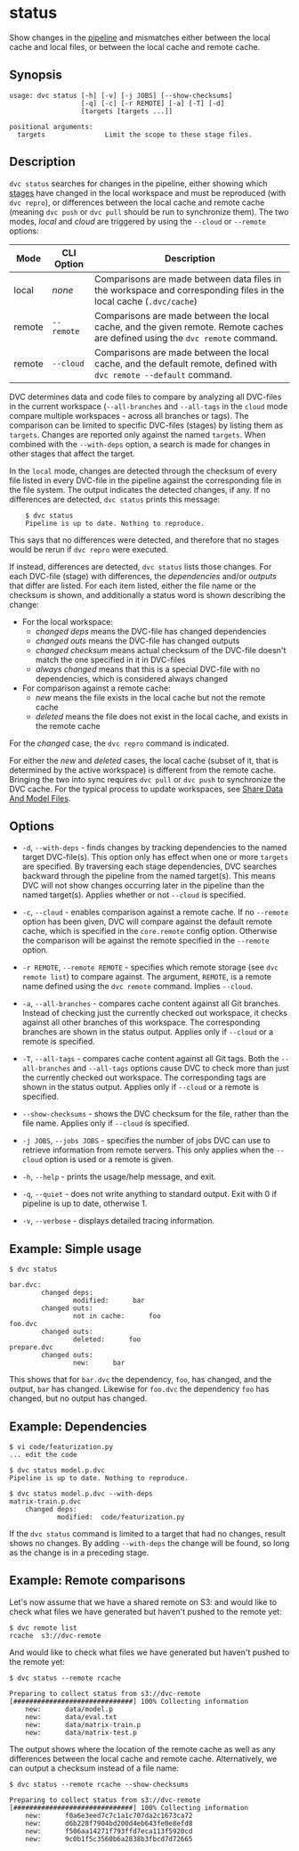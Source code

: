# status

Show changes in the [pipeline](https://dvc.org/doc/get-started/pipeline) and
mismatches either between the local cache and local files, or between the local
cache and remote cache.

## Synopsis

```usage
usage: dvc status [-h] [-v] [-j JOBS] [--show-checksums]
                  [-q] [-c] [-r REMOTE] [-a] [-T] [-d]
                  [targets [targets ...]]

positional arguments:
  targets               Limit the scope to these stage files.
```

## Description

`dvc status` searches for changes in the pipeline, either showing which
[stages](/doc/commands-reference/run) have changed in the local workspace and
must be reproduced (with `dvc repro`), or differences between the local cache
and remote cache (meaning `dvc push` or `dvc pull` should be run to synchronize
them). The two modes, _local_ and _cloud_ are triggered by using the `--cloud`
or `--remote` options:

| Mode   | CLI Option | Description                                                                                                                   |
| ------ | ---------- | ----------------------------------------------------------------------------------------------------------------------------- |
| local  | _none_     | Comparisons are made between data files in the workspace and corresponding files in the local cache (`.dvc/cache`)            |
| remote | `--remote` | Comparisons are made between the local cache, and the given remote. Remote caches are defined using the `dvc remote` command. |
| remote | `--cloud`  | Comparisons are made between the local cache, and the default remote, defined with `dvc remote --default` command.            |

DVC determines data and code files to compare by analyzing all DVC-files in the
current workspace (`--all-branches` and `--all-tags` in the `cloud` mode compare
multiple workspaces - across all branches or tags). The comparison can be
limited to specific DVC-files (stages) by listing them as `targets`. Changes are
reported only against the named `targets`. When combined with the `--with-deps`
option, a search is made for changes in other stages that affect the target.

In the `local` mode, changes are detected through the checksum of every file
listed in every DVC-file in the pipeline against the corresponding file in the
file system. The output indicates the detected changes, if any. If no
differences are detected, `dvc status` prints this message:

```dvc
    $ dvc status
    Pipeline is up to date. Nothing to reproduce.
```

This says that no differences were detected, and therefore that no stages would
be rerun if `dvc repro` were executed.

If instead, differences are detected, `dvc status` lists those changes. For each
DVC-file (stage) with differences, the _dependencies_ and/or _outputs_ that
differ are listed. For each item listed, either the file name or the checksum is
shown, and additionally a status word is shown describing the change:

- For the local workspace:
  - _changed deps_ means the DVC-file has changed dependencies
  - _changed outs_ means the DVC-file has changed outputs
  - _changed checksum_ means actual checksum of the DVC-file doesn't match the
    one specified in it in DVC-files
  - _always changed_ means that this is a special DVC-file with no dependencies,
    which is considered always changed
- For comparison against a remote cache:
  - _new_ means the file exists in the local cache but not the remote cache
  - _deleted_ means the file does not exist in the local cache, and exists in
    the remote cache

For the _changed_ case, the `dvc repro` command is indicated.

For either the _new_ and _deleted_ cases, the local cache (subset of it, that is
determined by the active workspace) is different from the remote cache. Bringing
the two into sync requires `dvc pull` or `dvc push` to synchronize the DVC
cache. For the typical process to update workspaces, see
[Share Data And Model Files](/doc/use-cases/share-data-and-model-files).

## Options

- `-d`, `--with-deps` - finds changes by tracking dependencies to the named
  target DVC-file(s). This option only has effect when one or more `targets` are
  specified. By traversing each stage dependencies, DVC searches backward
  through the pipeline from the named target(s). This means DVC will not show
  changes occurring later in the pipeline than the named target(s). Applies
  whether or not `--cloud` is specified.

- `-c`, `--cloud` - enables comparison against a remote cache. If no `--remote`
  option has been given, DVC will compare against the default remote cache,
  which is specified in the `core.remote` config option. Otherwise the
  comparison will be against the remote specified in the `--remote` option.

- `-r REMOTE`, `--remote REMOTE` - specifies which remote storage (see
  `dvc remote list`) to compare against. The argument, `REMOTE`, is a remote
  name defined using the `dvc remote` command. Implies `--cloud`.

- `-a`, `--all-branches` - compares cache content against all Git branches.
  Instead of checking just the currently checked out workspace, it checks
  against all other branches of this workspace. The corresponding branches are
  shown in the status output. Applies only if `--cloud` or a remote is
  specified.

- `-T`, `--all-tags` - compares cache content against all Git tags. Both the
  `--all-branches` and `--all-tags` options cause DVC to check more than just
  the currently checked out workspace. The corresponding tags are shown in the
  status output. Applies only if `--cloud` or a remote is specified.

- `--show-checksums` - shows the DVC checksum for the file, rather than the file
  name. Applies only if `--cloud` is specified.

- `-j JOBS`, `--jobs JOBS` - specifies the number of jobs DVC can use to
  retrieve information from remote servers. This only applies when the `--cloud`
  option is used or a remote is given.

- `-h`, `--help` - prints the usage/help message, and exit.

- `-q`, `--quiet` - does not write anything to standard output. Exit with 0 if
  pipeline is up to date, otherwise 1.

- `-v`, `--verbose` - displays detailed tracing information.

## Example: Simple usage

```dvc
$ dvc status

bar.dvc:
        changed deps:
                modified:      bar
        changed outs:
                not in cache:      foo
foo.dvc
        changed outs:
                deleted:      foo
prepare.dvc
        changed outs:
                new:      bar
```

This shows that for `bar.dvc` the dependency, `foo`, has changed, and the
output, `bar` has changed. Likewise for `foo.dvc` the dependency `foo` has
changed, but no output has changed.

## Example: Dependencies

```dvc
$ vi code/featurization.py
... edit the code

$ dvc status model.p.dvc
Pipeline is up to date. Nothing to reproduce.

$ dvc status model.p.dvc --with-deps
matrix-train.p.dvc
    changed deps:
            modified:  code/featurization.py
```

If the `dvc status` command is limited to a target that had no changes, result
shows no changes. By adding `--with-deps` the change will be found, so long as
the change is in a preceding stage.

## Example: Remote comparisons

Let's now assume that we have a shared remote on S3: and would like to check
what files we have generated but haven't pushed to the remote yet:

```dvc
$ dvc remote list
rcache	s3://dvc-remote
```

And would like to check what files we have generated but haven't pushed to the
remote yet:

```dvc
$ dvc status --remote rcache

Preparing to collect status from s3://dvc-remote
[##############################] 100% Collecting information
    new:      data/model.p
    new:      data/eval.txt
    new:      data/matrix-train.p
    new:      data/matrix-test.p
```

The output shows where the location of the remote cache as well as any
differences between the local cache and remote cache. Alternatively, we can
output a checksum instead of a file name:

```dvc
$ dvc status --remote rcache --show-checksums

Preparing to collect status from s3://dvc-remote
[##############################] 100% Collecting information
    new:      f0a6e3eed7c7c1a1c707da2c1673ca72
    new:      d6b228f7904bd200d4eb643fe0e8efd8
    new:      f506aa14271f793ffd7eca113f5920cd
    new:      9c0b1f5c3560b6a2838b3fbcd7d72665
```
